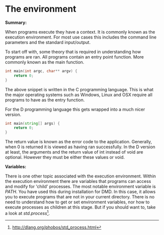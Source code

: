 # The environment
**Summary:**

When programs execute they have a context. It is commonly known as the execution environment. For most use cases this includes the command line parameters and the standard input/output.

To start off with, some theory that is required in understanding how programs are ran. All programs contain an entry point function. More commonly known as the main function. 

```c
int main(int argc, char** argv) {
	return 0;
}
```
The above snippet is written in the C programming language. This is what the major operating systems such as Windows, Linux and OSX require all programs to have as the entry function.

For the D programming language this gets wrapped into a much nicer version.

```D
int main(string[] args) {
	return 0;
}
```
The return value is known as the error code to the application. Generally, when 0 is returned it is viewed as having ran successfully.
In the D version at least, the arguments and the return value of int instead of void are optional. However they must be either these values or void.

**Variables:**

There is one other topic associated with the execution environment. Within the execution environment there are variables that programs can access and modify for 'child' processes. The most notable environment variable is *PATH*. You have used this during installation for DMD. In this case, it allows you to execute programs that are not in your current directory. There is no need to understand how to get or set environment variables, nor how to execute processes as children at this stage. But if you should want to, take a look at *std.process*[^StdProcessDocs].

[^StdProcessDocs]: http://dlang.org/phobos/std_process.html